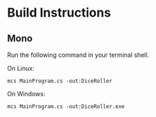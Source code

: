 # Build Instructions

## Mono

Run the following command in your terminal shell.

On Linux:
```
mcs MainProgram.cs -out:DiceRoller
```

On Windows:
```
mcs MainProgram.cs -out:DiceRoller.exe
```
